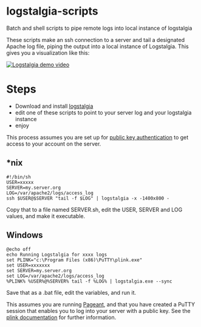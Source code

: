 logstalgia-scripts
=================

Batch and shell scripts to pipe remote logs into local instance of logstalgia

These scripts make an ssh connection to a server and tail a designated Apache log file, piping the output into a local instance of Logstalgia. This gives you a visualization like this:

[![Logstalgia demo video](http://img.youtube.com/vi/HeWfkPeDQbY/0.jpg)](http://www.youtube.com/watch?v=HeWfkPeDQbY)

# Steps

* Download and install [logstalgia](http://code.google.com/p/logstalgia/)
* edit one of these scripts to point to your server log and your logstalgia instance
* enjoy

This process assumes you are set up for [public key authentication](https://hkn.eecs.berkeley.edu/~dhsu/ssh_public_key_howto.html) to get access to your account on the server.

## *nix

```
#!/bin/sh   
USER=xxxxx
SERVER=my.server.org
LOG=/var/apache2/logs/access_log
ssh $USER@$SERVER "tail -f $LOG" | logstalgia -x -1400x800 -
```

Copy that to a file named SERVER.sh, edit the USER, SERVER and LOG values, and make it executable.

## Windows

```
@echo off
echo Running Logstalgia for xxxx logs
set PLINK="c:\Program Files (x86)\PuTTY\plink.exe"
set USER=xxxxxxx
set SERVER=my.server.org
set LOG=/var/apache2/logs/access_log
%PLINK% %USER%@%SERVER% tail -f %LOG% | logstalgia.exe --sync
```

Save that as a .bat file, edit the variables, and run it.

This assumes you are running [Pageant](http://www.chiark.greenend.org.uk/~sgtatham/putty/download.html), and that you have created a PuTTY session that enables you to log into your server with a public key. See the [plink documentation](http://the.earth.li/~sgtatham/putty/0.60/htmldoc/Chapter7.html#S7.2.2) for further information.
